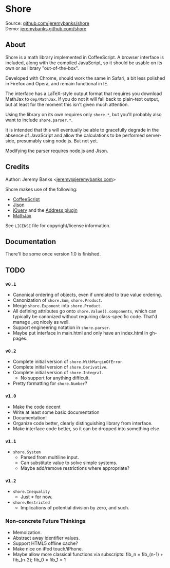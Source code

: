 Shore
=====

Source: [github.com/jeremybanks/shore](http://github.com/jeremybanks/shore)  
Demo: [jeremybanks.github.com/shore](http://jeremybanks.github.com/shore/)

About
-----

Shore is a math library implemented in CoffeeScript. A browser interface is
included, along with the compiled JavaScript, so it should be usable on its
own or as library "out-of-the-box".

Developed with Chrome, should work the same in Safari, a bit less polished in 
Firefox and Opera, and remain functional in IE.

The interface has a LaTeX-style output format that requires you download
MathJax to `dep/MathJax`. If you do not it will fall back to plain-text output,
but at least for the moment this isn't given much attention.

Using the library on its own requires only `shore.*`, but you'll
probably also want to include `shore.parser.*`.

It is intended that this will eventually be able to gracefully degrade in the
absence of JavaScript and allow the calculations to be performed server-side,
presumably using node.js. But not yet.

Modifying the parser requires node.js and Jison.

Credits
-------

Author: Jeremy Banks <<jeremy@jeremybanks.com>>

Shore makes use of the following:

  - [CoffeeScript](http://jashkenas.github.com/coffee-script/)
  - [Jison](http://zaach.github.com/jison/)
  - [jQuery](http://jquery.com/) and the
    [Address plugin](http://www.asual.com/jquery/address/)
  - [MathJax](http://www.mathjax.org/)

See `LICENSE` file for copyright/license information.

Documentation
-------------

There'll be some once version 1.0 is finished.

TODO
----

### `v0.1`
  
  - Canonical ordering of objects, even if unrelated to true value ordering.
  - Canonization of `shore.Sum`, `shore.Product`.
  - Merge `shore.Exponent` into `shore.Product`.
  - All defining attributes go onto `shore.Value().components`, which can
    typically be canonized without requiring class-specific code.
    That'd manage _eq nicely as well.
  - Support engineering notation in `shore.parser`.
  - Maybe put interface in main.html and only have an index.html in gh-pages.

### `v0.2`

  - Complete initial version of `shore.WithMarginOfError`.
  - Complete initial version of `shore.Derivative`.
  - Complete initial version of `shore.Integral`.
    - No support for anything difficult.
  - Pretty formatting for `shore.Number`?

### `v1.0`

  - Make the code decent
  - Write at least some basic documentation
  - Documentation!
  - Organize code better, clearly distinguishing library from interface.
  - Make interface code better, so it can be dropped into something else.

### `v1.1`

  - `shore.System`
    - Parsed from multiline input.
    - Can substitute value to solve simple systems.
    - Maybe add/remove restrictions where appropriate?

### `v1.2`

- `shore.Inequality`
  - Just ≠ for now.
- `shore.Restricted`
  - Implications of potential division by zero, and such.

### Non-concrete Future Thinkings

  - Memoization.
  - Abstract away identifier values.
  - Support HTML5 offline cache?
  - Make nice on iPod touch/iPhone.
  - Maybe allow more classical functions via subscripts:
    fib_n = fib_(n-1) + fib_(n-2); fib_0 = fib_1 = 1
